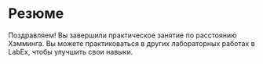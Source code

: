 # Резюме

Поздравляем! Вы завершили практическое занятие по расстоянию Хэмминга. Вы можете практиковаться в других лабораторных работах в LabEx, чтобы улучшить свои навыки.
